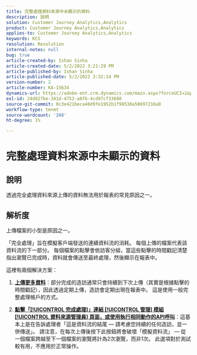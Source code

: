 ```yaml
---
title: 完整處理資料來源中未顯示的資料
description: 說明
solution: Customer Journey Analytics,Analytics
product: Customer Journey Analytics,Analytics
applies-to: Customer Journey Analytics,Analytics
keywords: KCS
resolution: Resolution
internal-notes: null
bug: true
article-created-by: Ishan Sinha
article-created-date: 5/2/2022 3:21:29 PM
article-published-by: Ishan Sinha
article-published-date: 5/2/2022 3:32:14 PM
version-number: 2
article-number: KA-15634
dynamics-url: https://adobe-ent.crm.dynamics.com/main.aspx?forceUCI=1&pagetype=entityrecord&etn=knowledgearticle&id=a08c6085-2bca-ec11-a7b5-6045bd00dca1
exl-id: 24d827be-341d-4752-a8fb-4cd97cf33608
source-git-commit: 0c3e421beca46d9fe1952b1f98538a50697216a0
workflow-type: tm+mt
source-wordcount: '268'
ht-degree: 1%

---
```


# 完整處理資料來源中未顯示的資料

## 說明


透過完全處理資料來源上傳的資料無法用於報表的常見原因之一。


## 解析度


上傳檔案的小型是原因之一。

「完全處理」旨在模擬客戶端發送的連續資料流的消耗。 每個上傳的檔案代表該資料流的下一部分。 每個檔案的點擊會依訪客分組，當這些點擊的時間戳記清楚指出瀏覽已完成時，資料就會傳送至最終處理，然後顯示在報表中。

這裡有兩個解決方案：

1. <u><b>上傳更多資料</b></u>：部分完成的造訪通常只會持續到下次上傳（其實是根據點擊的時間戳記），因此透過定期上傳，造訪會定期出現在報表中。 這是使用一般完整處理帳戶的方式。

2. <u><b>點擊「[!UICONTROL 完成處理]」連結 [!UICONTROL 管理] 模組 [!UICONTROL 資料來源管理員] 頁面，或使用執行相同動作的API呼叫</b></u>：這基本上是在告訴處理者「這是資料流的結尾 — 請考慮您持續的任何造訪，並一併傳送」。 請注意，在每次上傳後按下此按鈕將會破壞「模擬資料流」 — 從一個檔案跨越至下一個檔案的瀏覽將計為2次瀏覽，而非1次。 此選項對於測試較有用，不應用於正常操作。
